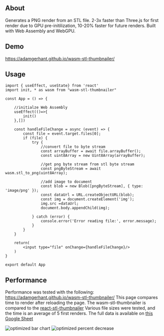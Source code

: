 ## About
Generates a PNG render from an STL file. 2-3x faster than Three.js for first render due to GPU pre-initilization, 10-20% faster for future renders. Built with Web Assembly and WebGPU. 
## Demo
https://adamgerhant.github.io/wasm-stl-thumbnailer/
## Usage
```
import { useEffect, useState} from 'react'
import init, * as wasm from "wasm-stl-thumbnailer"

const App = () => {

    //initialze Web Assembly
    useEffect(()=>{
        init()
    },[])

    const handleFileChange = async (event) => {
        const file = event.target.files[0];
        if (file) {
            try {
                //convert file to byte stream
                const arrayBuffer = await file.arrayBuffer();
                const uint8Array = new Uint8Array(arrayBuffer);

                //get png byte stream from stl byte stream
                const pngByteStream = await wasm.stl_to_png(uint8Array);

                //add image to document
                const blob = new Blob([pngByteStream], { type: 'image/png' });
                const dataUrl = URL.createObjectURL(blob);
                const img = document.createElement('img');
                img.src =dataUrl;
                document.body.appendChild(img);
            
            } catch (error) {
                console.error('Error reading file:', error.message);
            }
        }
    }
  
    return(
        <input type="file" onChange={handleFileChange}/>      
    )
}

export default App
```

## Performance
Performance was tested with the following: https://adamgerhant.github.io/wasm-stl-thumbnailer/
This page compares time to render after reloading the page. The wasm-stl-thumbnailer is compared to the [react-stl-thumbnailer](https://www.npmjs.com/package/react-stl-viewer)
Various file sizes were tested, and the time is an average of 5 first renders. The full data is available on [this Google Sheet](https://docs.google.com/spreadsheets/d/1pVuQIuG0zfEBlZs5bSOI_l7UgPihVZnMvkIie5UpIWo/edit?usp=sharing) 

![optimized bar chart](https://github.com/adamgerhant/wasm-stl-thumbnailer/assets/116332429/ddeaa5c2-73ab-408d-b334-58a578dd50d0)
![optimized percent decrease](https://github.com/adamgerhant/wasm-stl-thumbnailer/assets/116332429/dff6bb8c-b178-4744-bc17-91c0ed8c66bb)
